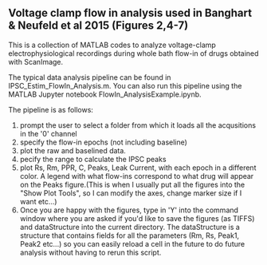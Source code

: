 ## Voltage clamp flow in analysis used in Banghart & Neufeld et al 2015 (Figures 2,4-7)

This is a collection of MATLAB codes to analyze voltage-clamp electrophysiological recordings during whole bath flow-in of drugs obtained with ScanImage. 

The typical data analysis pipeline can be found in IPSC_Estim_FlowIn_Analysis.m. You can also run this pipeline using the MATLAB Jupyter notebook FlowIn_AnalysisExample.ipynb. 

  The pipeline is as follows:
  1. prompt the user to select a folder from which it loads all the acqusitions in the '0' channel
  2. specify the flow-in epochs (not including baseline)
  3. plot the raw and baselined data. 
  4. pecify the range to calculate the IPSC peaks
  5. plot Rs, Rm, PPR, C, Peaks, Leak Current, with each epoch in a different color. A legend with what flow-ins correspond to what drug will appear on the Peaks figure.(This is when I usually put all the figures into the "Show Plot Tools", so I can modify the axes, change marker size if I want etc...)
  6. Once you are happy with the figures, type in 'Y' into the command window where you are asked if you'd like to save the figures (as TIFFS) and  dataStructure into the current directory. The dataStructure is a structure that contains fields for all the parameters (Rm, Rs, Peak1, Peak2 etc...) so you can easily reload a cell in the future to do future analysis without having to rerun this script.
